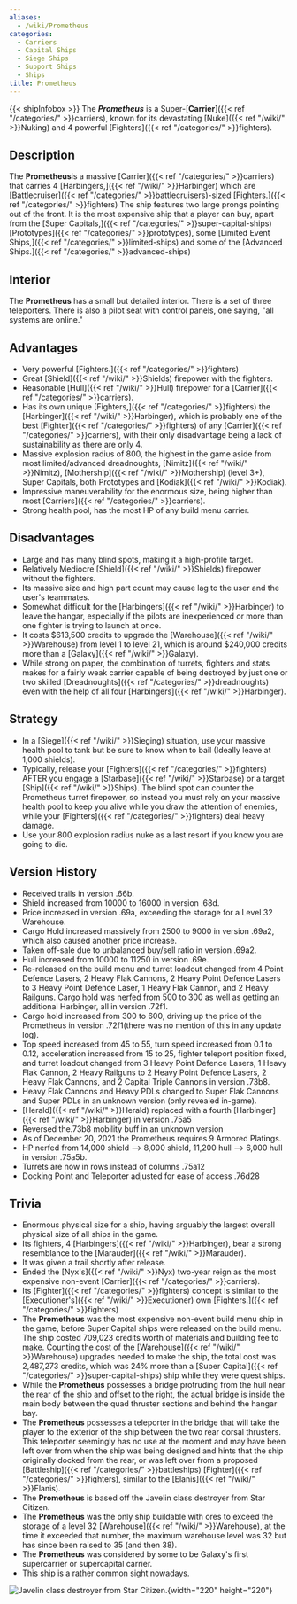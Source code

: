 ```yaml
---
aliases:
  - /wiki/Prometheus
categories:
  - Carriers
  - Capital Ships
  - Siege Ships
  - Support Ships
  - Ships
title: Prometheus
---
```


{{< shipInfobox >}} The **_Prometheus_** is a Super-[**Carrier**]({{< ref "/categories/" >}}carriers), known for its devastating [Nuke]({{< ref "/wiki/" >}}Nuking) and 4 powerful [Fighters]({{< ref "/categories/" >}}fighters).

## Description 

The **Prometheus**is a massive [Carrier]({{< ref "/categories/" >}}carriers) that carries 4 [Harbingers,]({{< ref "/wiki/" >}}Harbinger) which are [Battlecruiser]({{< ref "/categories/" >}}battlecruisers)-sized [Fighters.]({{< ref "/categories/" >}}fighters) The ship features two large prongs pointing out of the front. It is the most expensive ship that a player can buy, apart from the [Super Capitals,]({{< ref "/categories/" >}}super-capital-ships) [Prototypes]({{< ref "/categories/" >}}prototypes), some [Limited Event Ships,]({{< ref "/categories/" >}}limited-ships) and some of the [Advanced Ships.]({{< ref "/categories/" >}}advanced-ships)

## Interior 

The **Prometheus** has a small but detailed interior. There is a set of three teleporters. There is also a pilot seat with control panels, one saying, "all systems are online."

## Advantages 

- Very powerful [Fighters.]({{< ref "/categories/" >}}fighters)
- Great [Shield]({{< ref "/wiki/" >}}Shields) firepower with the fighters.
- Reasonable [Hull]({{< ref "/wiki/" >}}Hull) firepower for a [Carrier]({{< ref "/categories/" >}}carriers).
- Has its own unique [Fighters,]({{< ref "/categories/" >}}fighters) the [Harbinger]({{< ref "/wiki/" >}}Harbinger), which is probably one of the best [Fighter]({{< ref "/categories/" >}}fighters) of any [Carrier]({{< ref "/categories/" >}}carriers), with their only disadvantage being a lack of sustainability as there are only 4.
- Massive explosion radius of 800, the highest in the game aside from most limited/advanced dreadnoughts, [Nimitz]({{< ref "/wiki/" >}}Nimitz), [Mothership]({{< ref "/wiki/" >}}Mothership) (level 3+), Super Capitals, both Prototypes and [Kodiak]({{< ref "/wiki/" >}}Kodiak).
- Impressive maneuverability for the enormous size, being higher than most [Carriers]({{< ref "/categories/" >}}carriers).
- Strong health pool, has the most HP of any build menu carrier.

## Disadvantages 

- Large and has many blind spots, making it a high-profile target.
- Relatively Mediocre [Shield]({{< ref "/wiki/" >}}Shields) firepower without the fighters.
- Its massive size and high part count may cause lag to the user and the user's teammates.
- Somewhat difficult for the [Harbingers]({{< ref "/wiki/" >}}Harbinger) to leave the hangar, especially if the pilots are inexperienced or more than one fighter is trying to launch at once.
- It costs $613,500 credits to upgrade the [Warehouse]({{< ref "/wiki/" >}}Warehouse) from level 1 to level 21, which is around $240,000 credits more than a [Galaxy]({{< ref "/wiki/" >}}Galaxy).
- While strong on paper, the combination of turrets, fighters and stats makes for a fairly weak carrier capable of being destroyed by just one or two skilled [Dreadnoughts]({{< ref "/categories/" >}}dreadnoughts) even with the help of all four [Harbingers]({{< ref "/wiki/" >}}Harbinger).

## Strategy 

- In a [Siege]({{< ref "/wiki/" >}}Sieging) situation, use your massive health pool to tank but be sure to know when to bail (Ideally leave at 1,000 shields).
- Typically, release your [Fighters]({{< ref "/categories/" >}}fighters) AFTER you engage a [Starbase]({{< ref "/wiki/" >}}Starbase) or a target [Ship]({{< ref "/wiki/" >}}Ships). The blind spot can counter the Prometheus turret firepower, so instead you must rely on your massive health pool to keep you alive while you draw the attention of enemies, while your [Fighters]({{< ref "/categories/" >}}fighters) deal heavy damage.
- Use your 800 explosion radius nuke as a last resort if you know you are going to die.

## Version History 

- Received trails in version .66b.
- Shield increased from 10000 to 16000 in version .68d.
- Price increased in version .69a, exceeding the storage for a Level 32 Warehouse.
- Cargo Hold increased massively from 2500 to 9000 in version .69a2, which also caused another price increase.
- Taken off-sale due to unbalanced buy/sell ratio in version .69a2.
- Hull increased from 10000 to 11250 in version .69e.
- Re-released on the build menu and turret loadout changed from 4 Point Defence Lasers, 2 Heavy Flak Cannons, 2 Heavy Point Defence Lasers to 3 Heavy Point Defence Laser, 1 Heavy Flak Cannon, and 2 Heavy Railguns. Cargo hold was nerfed from 500 to 300 as well as getting an additional Harbinger, all in version .72f1.
- Cargo hold increased from 300 to 600, driving up the price of the Prometheus in version .72f1(there was no mention of this in any update log).
- Top speed increased from 45 to 55, turn speed increased from 0.1 to 0.12, acceleration increased from 15 to 25, fighter teleport position fixed, and turret loadout changed from 3 Heavy Point Defence Lasers, 1 Heavy Flak Cannon, 2 Heavy Railguns to 2 Heavy Point Defence Lasers, 2 Heavy Flak Cannons, and 2 Capital Triple Cannons in version .73b8.
- Heavy Flak Cannons and Heavy PDLs changed to Super Flak Cannons and Super PDLs in an unknown version (only revealed in-game).
- [Herald]({{< ref "/wiki/" >}}Herald) replaced with a fourth [Harbinger]({{< ref "/wiki/" >}}Harbinger) in version .75a5
- Reversed the.73b8 mobility buff in an unknown version
- As of December 20, 2021 the Prometheus requires 9 Armored Platings.
- HP nerfed from 14,000 shield --> 8,000 shield, 11,200 hull --> 6,000 hull in version .75a5b.
- Turrets are now in rows instead of columns .75a12
- Docking Point and Teleporter adjusted for ease of access .76d28

## Trivia 

- Enormous physical size for a ship, having arguably the largest overall physical size of all ships in the game.
- Its fighters, 4 [Harbingers]({{< ref "/wiki/" >}}Harbinger), bear a strong resemblance to the [Marauder]({{< ref "/wiki/" >}}Marauder).    
- It was given a trail shortly after release.
- Ended the [Nyx's]({{< ref "/wiki/" >}}Nyx) two-year reign as the most expensive non-event [Carrier]({{< ref "/categories/" >}}carriers).
- Its [Fighter]({{< ref "/categories/" >}}fighters) concept is similar to the [Executioner's]({{< ref "/wiki/" >}}Executioner) own [Fighters.]({{< ref "/categories/" >}}fighters)
- The **Prometheus** was the most expensive non-event build menu ship in the game, before Super Capital ships were released on the build menu. The ship costed 709,023 credits worth of materials and building fee to make. Counting the cost of the [Warehouse]({{< ref "/wiki/" >}}Warehouse) upgrades needed to make the ship, the total cost was 2,487,273 credits, which was 24% more than a [Super Capital]({{< ref "/categories/" >}}super-capital-ships) ship while they were quest ships.
- While the **Prometheus** possesses a bridge protruding from the hull near the rear of the ship and offset to the right, the actual bridge is inside the main body between the quad thruster sections and behind the hangar bay.
- The **Prometheus** possesses a teleporter in the bridge that will take the player to the exterior of the ship between the two rear dorsal thrusters. This teleporter seemingly has no use at the moment and may have been left over from when the ship was being designed and hints that the ship originally docked from the rear, or was left over from a proposed [Battleship]({{< ref "/categories/" >}}battleships) [Fighter]({{< ref "/categories/" >}}fighters), similar to the [Elanis]({{< ref "/wiki/" >}}Elanis).
- The **Prometheus** is based off the Javelin class destroyer from Star Citizen.
- The **Prometheus** was the only ship buildable with ores to exceed the storage of a level 32 [Warehouse]({{< ref "/wiki/" >}}Warehouse), at the time it exceeded that number, the maximum warehouse level was 32 but has since been raised to 35 (and then 38).
- The **Prometheus** was considered by some to be Galaxy's first supercarrier or supercapital carrier.
- This ship is a rather common sight nowadays.

![Javelin class destroyer from Star
Citizen.](Javelin_ATV_13.png "Javelin class destroyer from Star Citizen."){width="220" height="220"}
